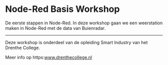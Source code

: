 # Node-Red Basis Workshop

De eerste stappen in Node-Red. In deze workshop gaan we een weerstation maken in Node-Red met de data van Buienradar. 

------

Deze workshop is onderdeel van de opleiding Smart Industry van het Drenthe College.

Meer info op https:www.drenthecollege.nl

